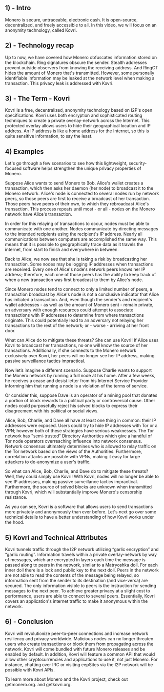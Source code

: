 ## 1) - Intro

Monero is secure, untraceable, electronic cash. It is open-source, decentralized, and freely accessible to all. In this video, we will focus on an anonymity technology, called Kovri.

## 2) - Technology recap

Up to now, we have covered how Monero obfuscates information stored on the blockchain.
Ring signatures obscure the sender.
Stealth addresses prevent outside observers from knowing the receiving address.
And RingCT hides the amount of Monero that's transmitted.
However, some personally identifiable information may be leaked at the network level when making a transaction.
This privacy leak is addressed with Kovri.

## 3) - The Term - Kovri

Kovri is a free, decentralized, anonymity technology based on I2P's open specifications.
Kovri uses both encryption and sophisticated routing techniques to create a private overlay-network across the Internet.
This protected overlay allows users to hide their geographical location and IP address.
An IP address is like a home address for the Internet, so this is quite sensitive information, to say the least.


## 4) Examples

Let's go through a few scenarios to see how this lightweight, security-focused software helps strengthen the unique privacy properties of Monero.

Suppose Alice wants to send Monero to Bob.
Alice's wallet creates a transaction, which then asks her daemon (her node) to broadcast it to the Monero network.
Alice's node is connected to several nodes run by network peers, so those peers are first to receive a broadcast of her transaction.
Those peers have peers of their own, to which they rebroadcast Alice's transaction.
This process repeats until most - or all - nodes on the Monero network have Alice's transaction.

In order for this relaying of transactions to occur, nodes must be able to communicate with one another.
Nodes communicate by directing messages to the intended recipients using the recipient's IP address.
Nearly all communications between computers are accomplished the same way.
This means that it is possible to geographically trace data as it travels the internet, from start to finish and everywhere in between.

Back to Alice, we now see that she is taking a risk by broadcasting her transaction.
Some nodes may be logging IP addresses when transactions are received.
Every one of Alice's node's network peers knows her IP address; therefore, each one of those peers has the ability to keep track of when a new transaction was first broadcast to them by Alice's node.

Since Monero nodes tend to connect to only a limited number of peers, a transaction broadcast by Alice's node is not a conclusive indicator that Alice has initiated a transaction.
And, even though the sender's and recipient's wallet addresses - as well as the amount of Monero sent - remain private, an adversary with enough resources could attempt to associate transactions with IP addresses to determine from where transactions originate.
This could potentially lead to an adversary not relaying her transactions to the rest of the network; or - worse - arriving at her front door.

What can Alice do to mitigate these threats? 
She can use Kovri!
If Alice uses Kovri to broadcast her transactions, no one will know the source of her transactions.
Additionally, if she connects to the Monero network exclusively over Kovri, her peers will no longer see her IP address, making passive surveillance tactics impractical.

Now let’s imagine a different scenario.
Suppose Charlie wants to support the Monero network by running a full node at his home.
After a few weeks, he receives a cease and desist letter from his Internet Service Provider informing him that running a node is a violation of the terms of service.

Or consider this, suppose Dave is an operator of a mining pool that donates a portion of block rewards to a political party or controversial cause.
Other nodes could purposefully reject his solved blocks to express their disagreement with his political or social views.

Alice, Bob, Charlie, and Dave all have at least one thing in common: their IP addresses were exposed.
Users could try to hide IP addresses with Tor or a VPN; however both of these strategies have serious weaknesses.
The Tor network has "semi-trusted" Directory Authorities which give a handful of Tor node operators overreaching influence into network consensus.
Network consensus ultimately determines who is allowed to relay traffic on the Tor network based on the views of the Authorities.
Furthermore, correlation attacks are possible with VPNs, making it easy for large attackers to de-anonymize a user's traffic.

So what can Alice, Bob, Charlie, and Dave do to mitigate these threats? Well, they could simply use Kovri!
With Kovri, nodes will no longer be able to see IP addresses, making passive surveillance tactics impractical.
Furthermore, the source of solved blocks are unknown when transmitted through Kovri, which will substantially improve Monero's censorship resistance.

As you can see, Kovri is a software that allows users to send transactions more privately and anonymously than ever before.
Let's next go over some technical details to have a better understanding of how Kovri works under the hood. 

## 5) Kovri and Technical Attributes

Kovri tunnels traffic through the I2P network utilizing “garlic encryption” and “garlic routing”.
Information travels within a private overlay-network by way of messages, which are encrypted in layers each time the message is passed along to peers in the network, similar to a Matryoshka doll.
For each inner doll there is a lock and public key to the next doll.
Peers in the network are not able to read the contents of the message being relayed, so information sent from the sender to its destination (and vice-versa) are secured.
The only information visible to peers is the instruction for sending messages to the next peer.
To achieve greater privacy at a slight cost to performance, users are able to connect to several peers.
Essentially, Kovri covers an application's internet traffic to make it anonymous within the network.

## 6) - Conclusion

Kovri will revolutionize peer-to-peer connections and increase network resiliency and privacy worldwide.
Malicious nodes can no longer threaten users who create transactions or block them from propagating across the network.
Kovri will come bundled with future Monero releases and be enabled by default.
In addition, Kovri will feature a common API that would allow other cryptocurrencies and applications to use it, not just Monero.
For instance, chatting over IRC or visiting eepSites via the I2P network will be possible with Kovri APIs.

To learn more about Monero and the Kovri project, check out getmonero.org. and getkovri.org.
